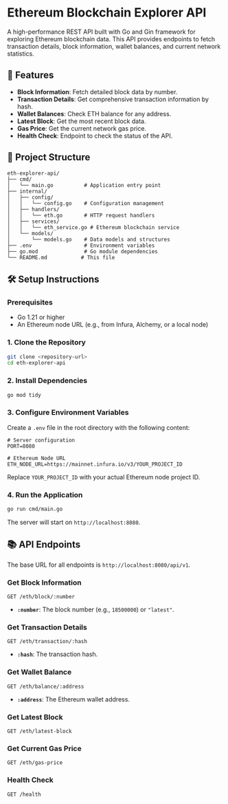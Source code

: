 # Ethereum Blockchain Explorer API

A high-performance REST API built with Go and Gin framework for exploring Ethereum blockchain data. This API provides endpoints to fetch transaction details, block information, wallet balances, and current network statistics.

## 🚀 Features

- **Block Information**: Fetch detailed block data by number.
- **Transaction Details**: Get comprehensive transaction information by hash.
- **Wallet Balances**: Check ETH balance for any address.
- **Latest Block**: Get the most recent block data.
- **Gas Price**: Get the current network gas price.
- **Health Check**: Endpoint to check the status of the API.

## 📁 Project Structure

```
eth-explorer-api/
├── cmd/
│   └── main.go          # Application entry point
├── internal/
│   ├── config/
│   │   └── config.go    # Configuration management
│   ├── handlers/
│   │   └── eth.go       # HTTP request handlers
│   ├── services/
│   │   └── eth_service.go # Ethereum blockchain service
│   └── models/
│       └── models.go    # Data models and structures
├── .env                 # Environment variables
├── go.mod               # Go module dependencies
└── README.md           # This file
```

## 🛠 Setup Instructions

### Prerequisites

- Go 1.21 or higher
- An Ethereum node URL (e.g., from Infura, Alchemy, or a local node)

### 1. Clone the Repository

```bash
git clone <repository-url>
cd eth-explorer-api
```

### 2. Install Dependencies

```bash
go mod tidy
```

### 3. Configure Environment Variables

Create a `.env` file in the root directory with the following content:

```
# Server configuration
PORT=8080

# Ethereum Node URL
ETH_NODE_URL=https://mainnet.infura.io/v3/YOUR_PROJECT_ID
```

Replace `YOUR_PROJECT_ID` with your actual Ethereum node project ID.

### 4. Run the Application

```bash
go run cmd/main.go
```

The server will start on `http://localhost:8080`.

## 📚 API Endpoints

The base URL for all endpoints is `http://localhost:8080/api/v1`.

### Get Block Information

`GET /eth/block/:number`

- **`:number`**: The block number (e.g., `18500000`) or `"latest"`.

### Get Transaction Details

`GET /eth/transaction/:hash`

- **`:hash`**: The transaction hash.

### Get Wallet Balance

`GET /eth/balance/:address`

- **`:address`**: The Ethereum wallet address.

### Get Latest Block

`GET /eth/latest-block`

### Get Current Gas Price

`GET /eth/gas-price`

### Health Check

`GET /health`
